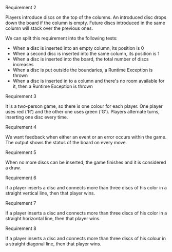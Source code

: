 Requirement 2

Players introduce discs on the top of the columns. An introduced disc drops down the board if the column is empty. Future discs introduced in the same column will stack over the previous ones.


We can split this requirement into the following tests:

- When a disc is inserted into an empty column, its position is 0
- When a second disc is inserted into the same column, its position is 1
- When a disc is inserted into the board, the total number of discs increases
- When a disc is put outside the boundaries, a Runtime Exception is thrown
- When a disc is inserted in to a column and there's no room available for it, then a Runtime Exception is thrown


Requirement 3

It is a two-person game, so there is one colour for each player. One player uses red ('R') and the other one uses green ('G'). Players alternate turns, inserting one disc every time.


Requirement 4

We want feedback when either an event or an error occurs within the game. The output shows the status of the board on every move.

Requirement 5

When no more discs can be inserted, the game finishes and it is considered a draw.


Requirement 6

if a player inserts a disc and connects more than three discs of his color in a straight vertical line, then that player wins.

Requirement 7

If a player inserts a disc and connects more than three discs of his color in a straight horizontal line, then that player wins.

Requirement 8

If a player inserts a disc and connects more than three discs of his colour in a straight diagonal line, then that player wins.